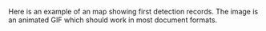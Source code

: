 Here is an example of an map showing first detection records.
The image is an animated GIF which should work in most document formats.

[]()
